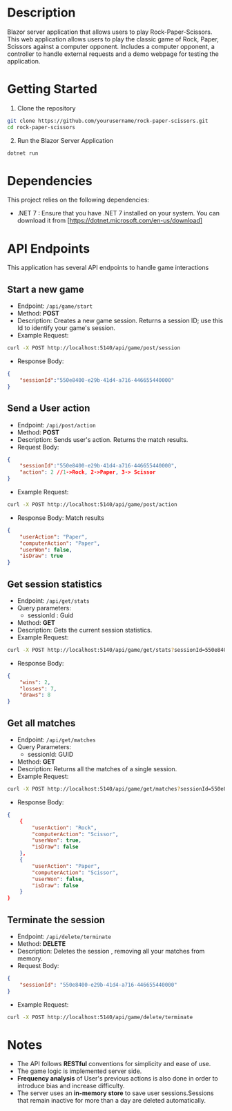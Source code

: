 # Description
Blazor server application that allows users to play Rock-Paper-Scissors. This web application allows users to play the classic game of Rock, Paper, Scissors against a computer opponent. Includes a computer opponent, a controller to handle external requests and a demo webpage for testing the application.

# Getting Started
1. Clone the repository

```bash
git clone https://github.com/yourusername/rock-paper-scissors.git
cd rock-paper-scissors
```

2. Run the Blazor Server Application

```bash
dotnet run
```

# Dependencies

This project relies on the following dependencies:

- .NET 7 : Ensure that you have .NET 7 installed on your system. You can download it from [https://dotnet.microsoft.com/en-us/download]

# API Endpoints

This application has several API endpoints to handle game interactions

## Start a new game

- Endpoint: `/api/game/start`
- Method: **POST**
- Description: Creates a new game session. Returns a session ID; use this Id to identify your game's session.
- Example Request:
```bash
curl -X POST http://localhost:5140/api/game/post/session
```
- Response Body:
```json
{
    "sessionId":"550e8400-e29b-41d4-a716-446655440000"
}
``` 

## Send a User action

- Endpoint: `/api/post/action`
- Method: **POST**
- Description: Sends user's action. Returns the match results.
- Request Body:
```json
{
    "sessionId":"550e8400-e29b-41d4-a716-446655440000",
    "action": 2 //1->Rock, 2->Paper, 3-> Scissor
}
```
- Example Request:
```bash
curl -X POST http://localhost:5140/api/game/post/action
```
- Response Body: Match results
```json
{
    "userAction": "Paper",
    "computerAction": "Paper",
    "userWon": false,
    "isDraw": true
}
```

## Get session statistics

- Endpoint: `/api/get/stats`
- Query parameters:
    - sessionId : Guid
- Method: **GET**
- Description: Gets the current session statistics.
- Example Request:
```bash
curl -X POST http://localhost:5140/api/game/get/stats?sessionId=550e8400-e29b-41d4-a716-446655440000
```
- Response Body:
```json
{
    "wins": 2,
    "losses": 7,
    "draws": 8
}
```

## Get all matches

- Endpoint: `/api/get/matches`
- Query Parameters:
    - sessionId: GUID
- Method: **GET**
- Description: Returns all the matches of a single session.
- Example Request:
```bash
curl -X POST http://localhost:5140/api/game/get/matches?sessionId=550e8400-e29b-41d4-a716-446655440000
```
- Response Body:
```json
{
    {
        "userAction": "Rock",
        "computerAction": "Scissor",
        "userWon": true,
        "isDraw": false
    },
    {
        "userAction": "Paper",
        "computerAction": "Scissor",
        "userWon": false,
        "isDraw": false
    }
}
```

## Terminate the session
- Endpoint: `/api/delete/terminate`
- Method: **DELETE**
- Description: Deletes the session , removing all your matches from memory.
- Request Body:
```json
{
    "sessionId": "550e8400-e29b-41d4-a716-446655440000"
}
```
- Example Request:
```bash
curl -X POST http://localhost:5140/api/game/delete/terminate
```

# Notes
- The API follows **RESTful** conventions for simplicity and ease of use.
- The game logic is implemented server side.
- **Frequency analysis** of User's previous actions is also done in order to introduce bias and increase difficulty.
- The server uses an **in-memory store** to save user sessions.Sessions that remain inactive for more than a day are deleted automatically.
